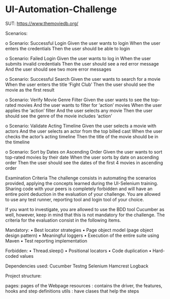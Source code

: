 # UI-Automation-Challenge
SUT:
https://www.themoviedb.org/

Scenarios:

o Scenario: Successful Login
Given the user wants to login
When the user enters the credentials
Then the user should be able to login

o Scenario: Failed Login
Given the user wants to log in
When the user submits invalid credentials
Then the user should see a red error message
And the user should see two more error messages

o Scenario: Successful Search
Given the user wants to search for a movie
When the user enters the title ‘Fight Club’
Then the user should see the movie as the first result

o Scenario: Verify Movie Genre Filter
Given the user wants to see the top-rated movies
And the user wants to filter for ‘action’ movies
When the user applies the ‘action’ filter
And the user selects any movie
Then the user should see the genre of the movie includes ‘action’

o Scenario: Validate Acting Timeline
Given the user selects a movie with actors
And the user selects an actor from the top billed cast
When the user checks the actor’s acting timeline
Then the title of the movie should be in the timeline

o Scenario: Sort by Dates on Ascending Order
Given the user wants to sort top-rated movies by their date
When the user sorts by date on ascending order
Then the user should see the dates of the first 4 movies in ascending order

Examination Criteria
The challenge consists in automating the scenarios provided, applying the concepts learned during the UI-Selenium training.
Sharing code with your peers is completely forbidden and will have an entire point deduction in the evaluation of your challenge.
You are allowed to use any test runner, reporting tool and login tool of your choice. 

If you want to investigate, you are allowed to use the BDD tool Cucumber as well, however, keep in mind that this is not mandatory 
for the challenge.
The criteria for the evaluation consist in the following items.

Mandatory:
• Best locator strategies
• Page object model (page object design pattern)
• Meaningful loggers
• Execution of the entire suite using Maven
• Test reporting implementation

Forbidden:
• Thread.sleep()
• Positional locators
• Code duplication
• Hard-coded values

Dependencies used:
Cucumber
Testng
Selenium
Hamcrest
Logback

Project structure:

pages: pages of the Webpage
resources : contains the driver, the features, hooks and step definitions
utils : have clases that help the steps
